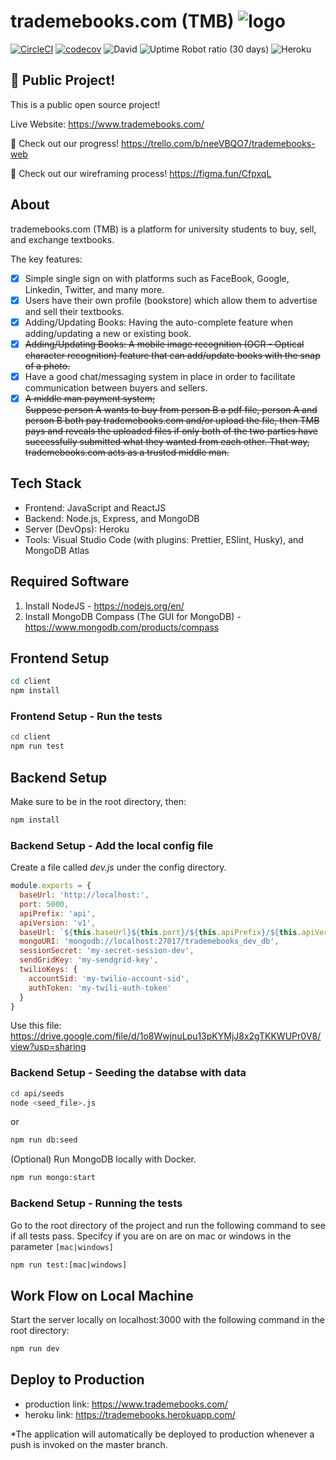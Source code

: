 # trademebooks.com (TMB) ![logo](https://github.com/yichenzhu1337/trademebooks-web/blob/master/client/public/favicon.png)

[![CircleCI](https://circleci.com/gh/yichenzhu1337/trademebooks-web.svg?style=shield)](https://circleci.com/gh/yichenzhu1337/trademebooks-web)
[![codecov](https://codecov.io/gh/yichenzhu1337/trademebooks-web/branch/master/graph/badge.svg?token=QLV1VDOBYU)](https://codecov.io/gh/yichenzhu1337/trademebooks-web)
![David](https://img.shields.io/david/yichenzhu1337/trademebooks-web?color=00cf33&style=flat-square)
![Uptime Robot ratio (30 days)](https://img.shields.io/uptimerobot/ratio/m782940751-02c03d7c51d8c9788fdeb1a3?style=flat-square)
![Heroku](http://heroku-badge.herokuapp.com/?app=trademebooks&style=flat&svg=1&root=notfound.html)

## 📌 Public Project!

This is a public open source project!

Live Website: https://www.trademebooks.com/

:construction_worker: Check out our progress! https://trello.com/b/neeVBQO7/trademebooks-web

:art: Check out our wireframing process! https://figma.fun/CfpxqL

## About

trademebooks.com (TMB) is a platform for university students to buy, sell, and exchange textbooks.

The key features:

- [x] Simple single sign on with platforms such as FaceBook, Google, Linkedin, Twitter, and many more.
- [x] Users have their own profile (bookstore) which allow them to advertise and sell their textbooks.
- [x] Adding/Updating Books: Having the auto-complete feature when adding/updating a new or existing book.
- [x] <strike>Adding/Updating Books: A mobile image recognition (OCR - Optical character recognition) feature that can add/update books with the snap of a photo.</strike>
- [x] Have a good chat/messaging system in place in order to facilitate communication between buyers and sellers.
- [x] <strike>A middle man payment system;  
       Suppose person A wants to buy from person B a pdf file, person A and person B both pay trademebooks.com and/or upload the file, then TMB pays and reveals the uploaded files if only both of the two parties have successfully submitted what they wanted from each other. That way, trademebooks.com acts as a trusted middle man.</strike>

## Tech Stack

- Frontend: JavaScript and ReactJS
- Backend: Node.js, Express, and MongoDB
- Server (DevOps): Heroku
- Tools: Visual Studio Code (with plugins: Prettier, ESlint, Husky), and MongoDB Atlas

## Required Software

1. Install NodeJS - https://nodejs.org/en/
2. Install MongoDB Compass (The GUI for MongoDB) - https://www.mongodb.com/products/compass

## Frontend Setup

```bash
cd client
npm install
```

### Frontend Setup - Run the tests

```bash
cd client
npm run test
```

## Backend Setup

Make sure to be in the root directory, then:

```bash
npm install
```

### Backend Setup - Add the local config file

Create a file called _dev.js_ under the config directory.

```js
module.exports = {
  baseUrl: 'http://localhost:',
  port: 5000,
  apiPrefix: 'api',
  apiVersion: 'v1',
  baseUrl: `${this.baseUrl}${this.port}/${this.apiPrefix}/${this.apiVersion}`,
  mongoURI: 'mongodb://localhost:27017/trademebooks_dev_db',
  sessionSecret: 'my-secret-session-dev',
  sendGridKey: 'my-sendgrid-key',
  twilioKeys: {
    accountSid: 'my-twilio-account-sid',
    authToken: 'my-twili-auth-token'
  }
}
```

Use this file: https://drive.google.com/file/d/1o8WwjnuLpu13pKYMjJ8x2gTKKWUPr0V8/view?usp=sharing

### Backend Setup - Seeding the databse with data

```bash
cd api/seeds
node <seed_file>.js
```

or

```bash
npm run db:seed
```

(Optional) Run MongoDB locally with Docker.

```bash
npm run mongo:start
```

### Backend Setup - Running the tests

Go to the root directory of the project and run the following command to see if all tests pass. Specifcy if you are on are on mac or windows in the parameter `[mac|windows]`

```bash
npm run test:[mac|windows]
```

## Work Flow on Local Machine

Start the server locally on localhost:3000 with the following command in the root directory:

```bash
npm run dev
```

## Deploy to Production

- production link: https://www.trademebooks.com/
- heroku link: https://trademebooks.herokuapp.com/

\*The application will automatically be deployed to production whenever a push is invoked on the master branch.
